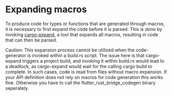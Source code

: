 # Expanding macros

To produce code for types or functions that are generated through macros, it is necessary to first expand the code before it is parsed.
This is done by invoking [cargo-expand](https://crates.io/crates/cargo-expand), a tool that expands all macros, resulting in code that can then be parsed.

Caution: This expansion process cannot be utilized when the code-generator is invoked within a build.rs script.
The issue here is that cargo-expand triggers a project build, and invoking it within build.rs would lead to a deadlock, as cargo-expand would wait for the calling cargo build to complete.
In such cases, code is read from files without macro expansion.
If your API definition does not rely on macros for code generation this works fine.
Otherwise you have to call the flutter_rust_bridge_codegen binary seperately.
